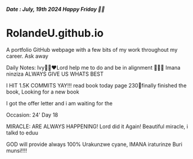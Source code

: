 ***Date : July, 19th 2024 Happy Friday 🫶🏾***
# RolandeU.github.io
 
A portfolio GitHub webpage with a few bits of my work throughout my career. Ask away

Daily Notes:
Ivy🙌🏽❤️Lord help me to do and be in alignment  💚🙏🏾 Imana ninziza ALWAYS GIVE US WHATS BEST

I HIT 1.5K COMMITS YAY!!!
read book today page 230💚finally finished the book, Looking for a new book

I got the offer letter and i am waiting for the 

Occasion: 24'
Day 18

MIRACLE: ARE ALWAYS HAPPENING!
Lord did it Again! Beautiful miracle, i talkd to eduu

GOD will provide always 100%
Urakunzwe cyane, IMANA iraturinze Buri munsi!!!!






